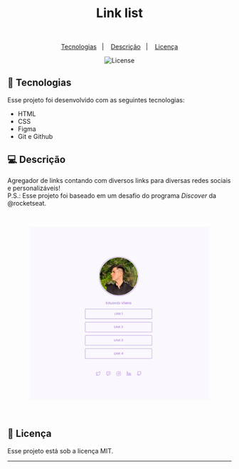 <h1 align="center"> Link list </h1>

<br>

<p align="center">
  <a href="#-tecnologias">Tecnologias</a>&nbsp;&nbsp;&nbsp;|&nbsp;&nbsp;&nbsp;
  <a href="#-descrição">Descrição</a>&nbsp;&nbsp;&nbsp;|&nbsp;&nbsp;&nbsp;
  <a href="#memo-licença">Licença</a>
</p>

<p align="center">
  <img alt="License" src="https://img.shields.io/static/v1?label=license&message=MIT&color=blueviolet">
</p>

## 🚀 Tecnologias

Esse projeto foi desenvolvido com as seguintes tecnologias:

- HTML
- CSS
- Figma
- Git e Github

## 💻 Descrição

Agregador de links contando com diversos links para diversas redes sociais e personalizáveis! <br>
P.S.: Esse projeto foi baseado em um desafio do programa *Discover* da @rocketseat.

<br>


<p align="center">
  <img alt="projeto Link list" src=".github/preview.png" width="80%">
</p>

<br>

## :memo: Licença

Esse projeto está sob a licença MIT.

---
